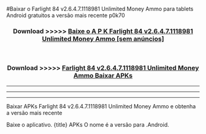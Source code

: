 #Baixar o Farlight 84 v2.6.4.7.1118981 Unlimited Money Ammo   para tablets Android gratuitos a versão mais recente p0k70


<div align="center">
<h3>Download >>>>> <a href="https://pt-web.web.app/?pt= Farlight 84 v2.6.4.7.1118981 Unlimited Money Ammo ">Baixe o A P K Farlight 84 v2.6.4.7.1118981 Unlimited Money Ammo  [sem anúncios]</a></h3><br>

<h3>Download >>>>> <a href="https://pt-web.web.app/?pt= Farlight 84 v2.6.4.7.1118981 Unlimited Money Ammo ">Farlight 84 v2.6.4.7.1118981 Unlimited Money Ammo  Baixar APKs</a></h3>
</div>

----------------------------------------------------------

----------------------------------------------------------

----------------------------------------------------------

Baixar APKs Farlight 84 v2.6.4.7.1118981 Unlimited Money Ammo  e obtenha a versão mais recente

Baixe o aplicativo. {title} APKs O nome é a versão para .Android.


